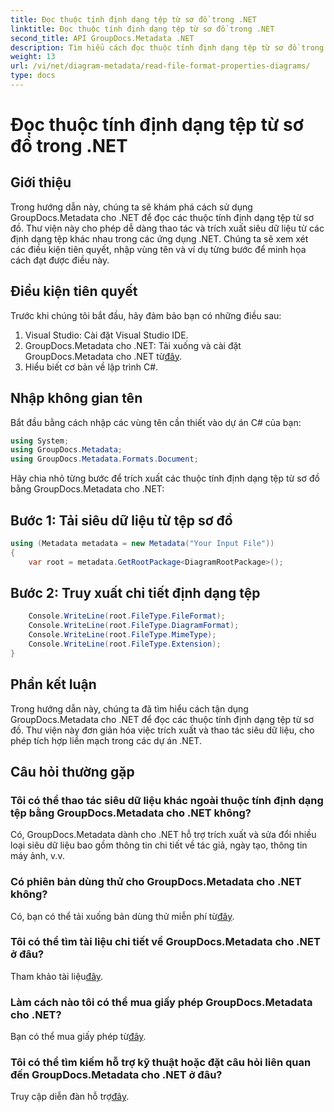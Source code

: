 ```yaml
---
title: Đọc thuộc tính định dạng tệp từ sơ đồ trong .NET
linktitle: Đọc thuộc tính định dạng tệp từ sơ đồ trong .NET
second_title: API GroupDocs.Metadata .NET
description: Tìm hiểu cách đọc thuộc tính định dạng tệp từ sơ đồ trong .NET bằng GroupDocs.Metadata. Trích xuất siêu dữ liệu chi tiết một cách dễ dàng.
weight: 13
url: /vi/net/diagram-metadata/read-file-format-properties-diagrams/
type: docs
---
```

# Đọc thuộc tính định dạng tệp từ sơ đồ trong .NET

## Giới thiệu
Trong hướng dẫn này, chúng ta sẽ khám phá cách sử dụng GroupDocs.Metadata cho .NET để đọc các thuộc tính định dạng tệp từ sơ đồ. Thư viện này cho phép dễ dàng thao tác và trích xuất siêu dữ liệu từ các định dạng tệp khác nhau trong các ứng dụng .NET. Chúng ta sẽ xem xét các điều kiện tiên quyết, nhập vùng tên và ví dụ từng bước để minh họa cách đạt được điều này.

## Điều kiện tiên quyết
Trước khi chúng tôi bắt đầu, hãy đảm bảo bạn có những điều sau:
1. Visual Studio: Cài đặt Visual Studio IDE.
2.  GroupDocs.Metadata cho .NET: Tải xuống và cài đặt GroupDocs.Metadata cho .NET từ[đây](https://releases.groupdocs.com/metadata/net/).
3. Hiểu biết cơ bản về lập trình C#.

## Nhập không gian tên
Bắt đầu bằng cách nhập các vùng tên cần thiết vào dự án C# của bạn:
```csharp
using System;
using GroupDocs.Metadata;
using GroupDocs.Metadata.Formats.Document;
```

Hãy chia nhỏ từng bước để trích xuất các thuộc tính định dạng tệp từ sơ đồ bằng GroupDocs.Metadata cho .NET:
## Bước 1: Tải siêu dữ liệu từ tệp sơ đồ
```csharp
using (Metadata metadata = new Metadata("Your Input File"))
{
    var root = metadata.GetRootPackage<DiagramRootPackage>();
```
## Bước 2: Truy xuất chi tiết định dạng tệp
```csharp
    Console.WriteLine(root.FileType.FileFormat);
    Console.WriteLine(root.FileType.DiagramFormat);
    Console.WriteLine(root.FileType.MimeType);
    Console.WriteLine(root.FileType.Extension);
}
```

## Phần kết luận
Trong hướng dẫn này, chúng ta đã tìm hiểu cách tận dụng GroupDocs.Metadata cho .NET để đọc các thuộc tính định dạng tệp từ sơ đồ. Thư viện này đơn giản hóa việc trích xuất và thao tác siêu dữ liệu, cho phép tích hợp liền mạch trong các dự án .NET.

## Câu hỏi thường gặp
### Tôi có thể thao tác siêu dữ liệu khác ngoài thuộc tính định dạng tệp bằng GroupDocs.Metadata cho .NET không?
Có, GroupDocs.Metadata dành cho .NET hỗ trợ trích xuất và sửa đổi nhiều loại siêu dữ liệu bao gồm thông tin chi tiết về tác giả, ngày tạo, thông tin máy ảnh, v.v.
### Có phiên bản dùng thử cho GroupDocs.Metadata cho .NET không?
 Có, bạn có thể tải xuống bản dùng thử miễn phí từ[đây](https://releases.groupdocs.com/).
### Tôi có thể tìm tài liệu chi tiết về GroupDocs.Metadata cho .NET ở đâu?
 Tham khảo tài liệu[đây](https://tutorials.groupdocs.com/metadata/net/).
### Làm cách nào tôi có thể mua giấy phép GroupDocs.Metadata cho .NET?
 Bạn có thể mua giấy phép từ[đây](https://purchase.groupdocs.com/buy).
### Tôi có thể tìm kiếm hỗ trợ kỹ thuật hoặc đặt câu hỏi liên quan đến GroupDocs.Metadata cho .NET ở đâu?
 Truy cập diễn đàn hỗ trợ[đây](https://forum.groupdocs.com/c/metadata/14).